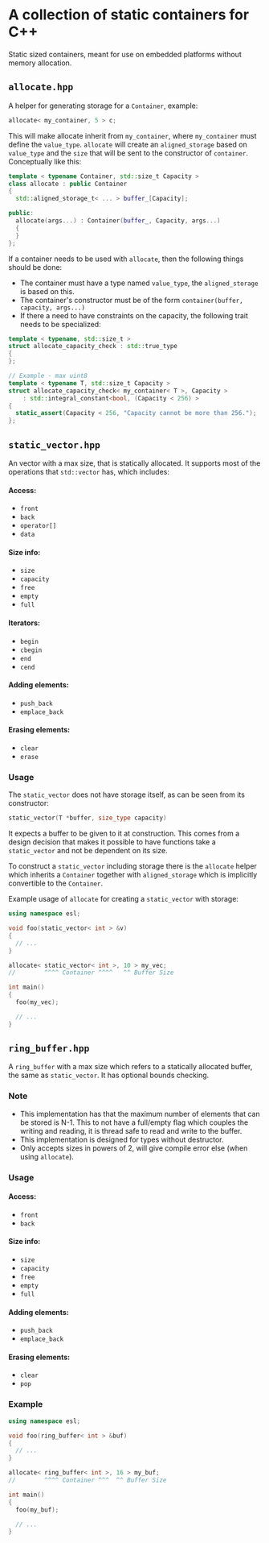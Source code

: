# A collection of static containers for C++

Static sized containers, meant for use on embedded platforms without memory allocation.

## `allocate.hpp`

A helper for generating storage for a `Container`, example:

```C++
allocate< my_container, 5 > c;
```

This will make allocate inherit from `my_container`, where `my_container` must define the `value_type`. `allocate` will create an `aligned_storage` based on `value_type` and the `size` that will be sent to the constructor of `container`. Conceptually like this:

```C++
template < typename Container, std::size_t Capacity >
class allocate : public Container
{
  std::aligned_storage_t< ... > buffer_[Capacity];

public:
  allocate(args...) : Container(buffer_, Capacity, args...)
  {
  }
};
```

If a container needs to be used with `allocate`, then the following things should be done:

* The container must have a type named `value_type`, the `aligned_storage` is based on this.
* The container's constructor must be of the form `container(buffer, capacity, args...)`
* If there a need to have constraints on the capacity, the following trait needs to be specialized:

```C++
template < typename, std::size_t >
struct allocate_capacity_check : std::true_type
{
};

// Example - max uint8
template < typename T, std::size_t Capacity >
struct allocate_capacity_check< my_container< T >, Capacity >
    : std::integral_constant<bool, (Capacity < 256) >
{
  static_assert(Capacity < 256, "Capacity cannot be more than 256.");
};
```

## `static_vector.hpp`

An vector with a max size, that is statically allocated. It supports most of the operations that `std::vector` has, which includes:

#### Access:

* `front`
* `back`
* `operator[]`
* `data`

#### Size info:

* `size`
* `capacity`
* `free`
* `empty`
* `full`

#### Iterators:

* `begin`
* `cbegin`
* `end`
* `cend`

#### Adding elements:

* `push_back`
* `emplace_back`

#### Erasing elements:

* `clear`
* `erase`

### Usage

The `static_vector` does not have storage itself, as can be seen from its constructor:

```C++
static_vector(T *buffer, size_type capacity)
```

It expects a buffer to be given to it at construction. This comes from a design decision that makes it possible to have functions take a `static_vector` and not be dependent on its size.

To construct a `static_vector` including storage there is the `allocate` helper which inherits a `Container` together with `aligned_storage` which is implicitly convertible to the `Container`.

Example usage of `allocate` for creating a `static_vector` with storage:

```C++
using namespace esl;

void foo(static_vector< int > &v)
{
  // ...
}

allocate< static_vector< int >, 10 > my_vec;
//        ^^^^ Container ^^^^   ^^ Buffer Size

int main()
{
  foo(my_vec);

  // ...
}

```

## `ring_buffer.hpp`

A `ring_buffer` with a max size which refers to a statically allocated buffer, the same as `static_vector`. It has optional bounds checking.

### Note

* This implementation has that the maximum number of elements that can be stored is N-1. This to not have a full/empty flag which couples the writing and reading, it is thread safe to read and write to the buffer.
* This implementation is designed for types without destructor.
* Only accepts sizes in powers of 2, will give compile error else (when using `allocate`).

### Usage

#### Access:

* `front`
* `back`

#### Size info:

* `size`
* `capacity`
* `free`
* `empty`
* `full`

#### Adding elements:

* `push_back`
* `emplace_back`

#### Erasing elements:

* `clear`
* `pop`

### Example

```C++
using namespace esl;

void foo(ring_buffer< int > &buf)
{
  // ...
}

allocate< ring_buffer< int >, 16 > my_buf;
//        ^^^^ Container ^^^  ^^ Buffer Size

int main()
{
  foo(my_buf);

  // ...
}
```
